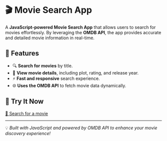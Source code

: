 # 🎬 Movie Search App

A **JavaScript-powered Movie Search App** that allows users to search for movies effortlessly. By leveraging the **OMDB API**, the app provides accurate and detailed movie information in real-time.

## 🌟 Features
- 🔍 **Search for movies** by title.
- 📜 **View movie details**, including plot, rating, and release year.
- ⚡ **Fast and responsive** search experience.
- 🌐 **Uses the OMDB API** to fetch movie data dynamically.

## 🎥 Try It Now
[🔗 Search for a movie](https://ashimsharma.github.io/movie-search-app)

---

💡 *Built with JavaScript and powered by OMDB API to enhance your movie discovery experience!*

